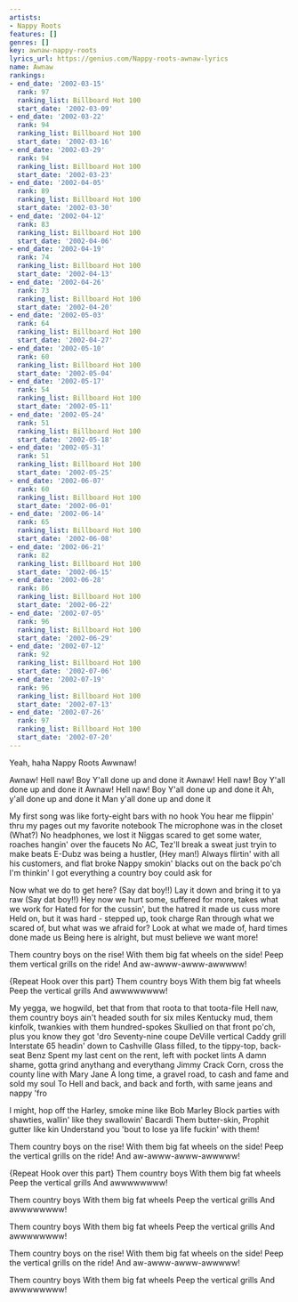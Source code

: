 ```yaml
---
artists:
- Nappy Roots
features: []
genres: []
key: awnaw-nappy-roots
lyrics_url: https://genius.com/Nappy-roots-awnaw-lyrics
name: Awnaw
rankings:
- end_date: '2002-03-15'
  rank: 97
  ranking_list: Billboard Hot 100
  start_date: '2002-03-09'
- end_date: '2002-03-22'
  rank: 94
  ranking_list: Billboard Hot 100
  start_date: '2002-03-16'
- end_date: '2002-03-29'
  rank: 94
  ranking_list: Billboard Hot 100
  start_date: '2002-03-23'
- end_date: '2002-04-05'
  rank: 89
  ranking_list: Billboard Hot 100
  start_date: '2002-03-30'
- end_date: '2002-04-12'
  rank: 83
  ranking_list: Billboard Hot 100
  start_date: '2002-04-06'
- end_date: '2002-04-19'
  rank: 74
  ranking_list: Billboard Hot 100
  start_date: '2002-04-13'
- end_date: '2002-04-26'
  rank: 73
  ranking_list: Billboard Hot 100
  start_date: '2002-04-20'
- end_date: '2002-05-03'
  rank: 64
  ranking_list: Billboard Hot 100
  start_date: '2002-04-27'
- end_date: '2002-05-10'
  rank: 60
  ranking_list: Billboard Hot 100
  start_date: '2002-05-04'
- end_date: '2002-05-17'
  rank: 54
  ranking_list: Billboard Hot 100
  start_date: '2002-05-11'
- end_date: '2002-05-24'
  rank: 51
  ranking_list: Billboard Hot 100
  start_date: '2002-05-18'
- end_date: '2002-05-31'
  rank: 51
  ranking_list: Billboard Hot 100
  start_date: '2002-05-25'
- end_date: '2002-06-07'
  rank: 60
  ranking_list: Billboard Hot 100
  start_date: '2002-06-01'
- end_date: '2002-06-14'
  rank: 65
  ranking_list: Billboard Hot 100
  start_date: '2002-06-08'
- end_date: '2002-06-21'
  rank: 82
  ranking_list: Billboard Hot 100
  start_date: '2002-06-15'
- end_date: '2002-06-28'
  rank: 86
  ranking_list: Billboard Hot 100
  start_date: '2002-06-22'
- end_date: '2002-07-05'
  rank: 96
  ranking_list: Billboard Hot 100
  start_date: '2002-06-29'
- end_date: '2002-07-12'
  rank: 92
  ranking_list: Billboard Hot 100
  start_date: '2002-07-06'
- end_date: '2002-07-19'
  rank: 96
  ranking_list: Billboard Hot 100
  start_date: '2002-07-13'
- end_date: '2002-07-26'
  rank: 97
  ranking_list: Billboard Hot 100
  start_date: '2002-07-20'
---
```

Yeah, haha Nappy Roots
Awwnaw!


Awnaw! Hell naw! Boy
Y'all done up and done it
Awnaw! Hell naw! Boy
Y'all done up and done it
Awnaw! Hell naw! Boy
Y'all done up and done it
Ah, y'all done up and done it
Man y'all done up and done it


My first song was like forty-eight bars with no hook
You hear me flippin' thru my pages out my favorite notebook
The microphone was in the closet (What?) No headphones, we lost it
Niggas scared to get some water, roaches hangin' over the faucets
No AC, Tez'll break a sweat just tryin to make beats
E-Dubz was being a hustler, (Hey man!)
Always flirtin' with all his customers, and flat broke
Nappy smokin' blacks out on the back po'ch
I'm thinkin' I got everything a country boy could ask for


Now what we do to get here? (Say dat boy!!)
Lay it down and bring it to ya raw (Say dat boy!!)
Hey now we hurt some, suffered for more, takes what we work for
Hated for for the cussin', but the hatred it made us cuss more
Held on, but it was hard - stepped up, took charge
Ran through what we scared of, but what was we afraid for?
Look at what we made of, hard times done made us
Being here is alright, but must believe we want more!


Them country boys on the rise!
With them big fat wheels on the side!
Peep them vertical grills on the ride!
And aw-awww-awww-awwwww!

{Repeat Hook over this part}
Them country boys
With them big fat wheels
Peep the vertical grills
And awwwwwwww!


My yegga, we hogwild, bet that from that roota to that toota-file
Hell naw, them country boys ain't headed south for six miles
Kentucky mud, them kinfolk, twankies with them hundred-spokes
Skullied on that front po'ch, plus you know they got 'dro
Seventy-nine coupe DeVille vertical Caddy grill
Interstate 65 headin' down to Cashville
Glass filled, to the tippy-top, back-seat Benz
Spent my last cent on the rent, left with pocket lints
A damn shame, gotta grind anythang and everythang
Jimmy Crack Corn, cross the county line with Mary Jane
A long time, a gravel road, to cash and fame and sold my soul
To Hell and back, and back and forth, with same jeans and nappy 'fro


I might, hop off the Harley, smoke mine like Bob Marley
Block parties with shawties, wallin' like they swallowin' Bacardi
Them butter-skin, Prophit gutter like kin
Understand you 'bout to lose ya life fuckin' with them!


Them country boys on the rise!
With them big fat wheels on the side!
Peep the vertical grills on the ride!
And aw-awww-awww-awwwww!

{Repeat Hook over this part}
Them country boys
With them big fat wheels
Peep the vertical grills
And awwwwwwww!


Them country boys
With them big fat wheels
Peep the vertical grills
And awwwwwwww!

Them country boys
With them big fat wheels
Peep the vertical grills
And awwwwwwww!

Them country boys on the rise!
With them big fat wheels on the side!
Peep the vertical grills on the ride!
And aw-awww-awww-awwwww!

Them country boys
With them big fat wheels
Peep the vertical grills
And awwwwwwww!
